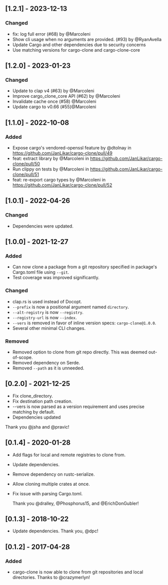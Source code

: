 ## [1.2.1] - 2023-12-13
### Changed
  - fix: log full error (#68) by @MarcoIeni
  - Show cli usage when no arguments are provided. (#93) by @RyanAvella
  - Update Cargo and other dependencies due to security concerns
  - Use matching versions for cargo-clone and cargo-clone-core

## [1.2.0] - 2023-01-23
### Changed
- Update to clap v4 (#63) by @MarcoIeni
- Improve cargo_clone_core API (#62) by @MarcoIeni
- Invalidate cache once (#58) @MarcoIeni
- Update cargo to v0.66 (#55)@MarcoIeni

## [1.1.0] - 2022-10-08
### Added
- Expose cargo's vendored-openssl feature by @dtolnay in https://github.com/JanLikar/cargo-clone/pull/49
- feat: extract library by @MarcoIeni in https://github.com/JanLikar/cargo-clone/pull/50
- Run clippy on tests by @MarcoIeni in https://github.com/JanLikar/cargo-clone/pull/51
- feat: re-export cargo types by @MarcoIeni in https://github.com/JanLikar/cargo-clone/pull/52

## [1.0.1] - 2022-04-26
### Changed
- Dependencies were updated.

## [1.0.0] - 2021-12-27
### Added
- Can now clone a package from a git repository specified in package's Cargo.toml file using `--git`.
- Test coverage was improved significantly.

### Changed
- clap.rs is used instead of Docopt.
- `--prefix` is now a positional argument named `directory`.
- `--alt-registry` is now `--registry`.
- `--registry-url` is now `--index`.
- `--vers` is removed in favor of inline version specs: `cargo-clone@1.0.0`.
- Several other minimal CLI changes.

### Removed
- Removed option to clone from git repo directly. This was deemed out-of-scope.
- Removed dependency on Serde.
- Removed `--path` as it is unneeded.

## [0.2.0] - 2021-12-25
- Fix clone_directory.
- Fix destination path creation.
- --vers is now parsed as a version requirement and uses precise matching by default.
- Dependencies updated

Thank you @jsha and @pravic!

## [0.1.4] - 2020-01-28
- Add flags for local and remote registries to clone from.
- Update dependencies.
- Remove dependency on rustc-serialize.
- Allow cloning multiple crates at once.
- Fix issue with parsing Cargo.toml.

  Thank you @dralley, @Phosphorus15, and @ErichDonGubler!

## [0.1.3] - 2018-10-22
- Update dependencies.
  Thank you, @dpc!

## [0.1.2] - 2017-04-28
### Added
- cargo-clone is now able to clone from git repositories and local directories.
  Thanks to @crazymerlyn!
